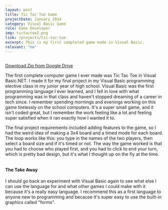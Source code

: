 ```yaml
---
layout: post
title: Tic Tac Toe Game
projectDate: January 2014
category: Visual Basic Game
role: Game Developer
img: tictactoe2.png
link: /projects/tic-tac-toe
excerpt: This is my first completed game made in Visual Basic.
relevant: "no"
---
```


<img src="https://cozymaus.com/img/tictactoe2.png" alt="" class="img-fluid"/>

<p class="caption"><a href="https://github.com/cozymaus/games" target="_blank">Download Zip from Google Drive</a></p>

<p>The first complete computer game I ever made was Tic Tac Toe in Visual Basic.NET. I made it for my final project in my Visual Basic programming elective class in my junior year of high school. Visual Basic was the first programming language I ever learned, and I fell in love with what programming was in that class and haven't stopped dreaming of a career in tech since. I remember spending mornings and evenings working on this game tirelessly on the school computers. It's a super small game, and it isn't coded great, but I remember the work feeling like a lot and feeling super satisfied when it ran exactly how I wanted it to. </p>

<p>The final project requirements included adding features to the game, so I had the weird idea of making a 3x4 board and a timed mode for each board. The loop works like this: you type in the names of the two players, then select a board size and if it's timed or not. The way the game worked is that you had to choose who played first, and you had to click to end your turn, which is pretty bad design, but it's what I thought up on the fly at the time.</p>

<img src="https://cozymaus.com/img/TicTacToe.png" alt="" class="img-fluid"/>

<h4>The Take Away</h4>

<p>I should go back an experiment with Visual Basic again to see what else I can use the language for and what other games I could make with it because it's a really easy language. I recommend this as a first language to anyone new to programming and because it's super easy to use the built-in graphics called "forms".</p>
